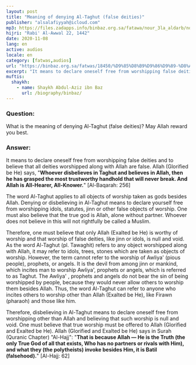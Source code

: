 ```yaml
---
layout: post
title: "Meaning of denying Al-Taghut (false deities)"
publisher: "alsalafiyyah@icloud.com"
mp3: https://files.zadapps.info/binbaz.org.sa/fatawa/nour_3la_aldarb/nour_739/nour_73903.mp3
hijri: "Rabi' Al-Awwal 22, 1442"
date: 2020-11-08
lang: en
active: audios
locale: en
category: [fatwas,audios]
url: "https://binbaz.org.sa/fatwas/18450/%D9%85%D8%B9%D9%86%D9%89-%D8%A7%D9%84%D9%83%D9%81%D8%B1-%D8%A8%D8%A7%D9%84%D8%B7%D8%A7%D8%BA%D9%88%D8%AA"
excerpt: "It means to declare oneself free from worshipping false deities and to believe that all deities worshipped along with Allah are false."
muftis:
  shaykh: 
    - name: Shaykh Abdul-Aziz ibn Baz
      url: /biography/binbaz/
---
```


### Question:
What is the meaning of denying Al-Taghut (false deities)? May Allah reward you best.

### Answer: 
It means to declare oneself free from worshipping false deities and to believe that all deities worshipped along with Allah are false. Allah (Glorified be He) says, "**Whoever disbelieves in Taghut and believes in Allah, then he has grasped the most trustworthy handhold that will never break. And Allah is All-Hearer, All-Knower.**" [Al-Baqarah: 256]

The word Al-Taghut applies to all objects of worship taken as gods besides Allah. Denying or disbelieving in Al-Taghut means to declare yourself free from worshipping idols, statutes, jinn or other false objects of worship. One must also believe that the true god is Allah, alone without partner. Whoever does not believe in this will not rightfully be called a Muslim. 

Therefore, one must believe that only Allah (Exalted be He) is worthy of worship and that worship of false deities, like jinn or idols, is null and void. As the word Al-Taghut (pl. Tawaghit) refers to any object worshipped along with Allah, it may refer to idols, trees, stones which are taken as objects of worship. However, the term cannot refer to the worship of Awliya' (pious people), prophets, or angels. It is the devil from among jinn or mankind, which incites man to worship Awliya', prophets or angels, which is referred to as Taghut. The Awliya' , prophets and angels do not bear the sin of being worshipped by people, because they would never allow others to worship them besides Allah. Thus, the word Al-Taghut can refer to anyone who incites others to worship other than Allah (Exalted be He), like Firawn (pharaoh) and those like him. 

Therefore, disbelieving in Al-Taghut means to declare oneself free from worshipping other than Allah and believing that such worship is null and void. One must believe that true worship must be offered to Allah (Glorified and Exalted be He). Allah (Glorified and Exalted be He) says in Surah (Quranic Chapter) "Al-Hajj": "**That is because Allah — He is the Truth (the only True God of all that exists, Who has no partners or rivals with Him), and what they (the polytheists) invoke besides Him, it is Batil (falsehood).**" [Al-Hajj: 62]
